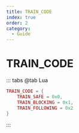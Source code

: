 ```yaml
---
title: TRAIN_CODE
index: true
order: 2
category:
  - Guide
---
```


# TRAIN_CODE
::: tabs
@tab Lua
```lua
TRAIN_CODE = {
    TRAIN_SAFE = 0x0,
    TRAIN_BLOCKING = 0x1,
    TRAIN_FOLLOWING = 0x2
}
```
:::
